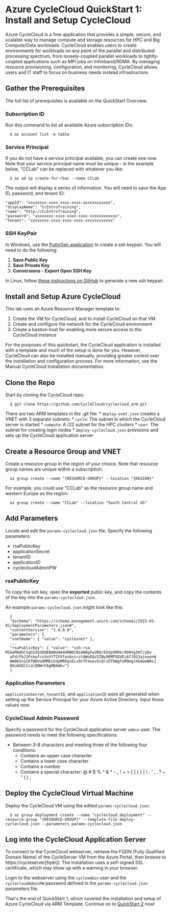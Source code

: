 # Azure CycleCloud QuickStart 1: Install and Setup CycleCloud

Azure CycleCloud is a free application that provides a simple, secure, and scalable way to manage compute and storage resources for HPC and Big Compute/Data workloads. CycleCloud enables users to create environments for workloads on any point of the parallel and distributed processing spectrum, from loosely-coupled parallel workloads to tightly-coupled applications such as MPI jobs on Infiniband/RDMA. By managing resource provisioning, configuration, and monitoring, CycleCloud allows users and IT staff to focus on business needs instead infrastructure.

## Gather the Prerequisites

The full list of prerequisites is available on the QuickStart Overview.

### Subscription ID

Run this command to list all available Azure subscription IDs:

      $ az account list -o table

### Service Principal

If you do not have a service principal available, you can create one now. Note that your service principal name must be unique - in the example below, "CCLab" can be replaced with whatever you like:

      $ az ad sp create-for-rbac --name CCLab

The output will display a series of information. You will need to save the App ID, password, and tenant ID:

    "appId": "xxxxxxxx-xxxx-xxxx-xxxx-xxxxxxxxxxxx",
    "displayName": "CcIntroTraining",
    "name": "http://CcIntroTraining",
    "password": "xxxxxxxx-xxxx-xxxx-xxxx-xxxxxxxxxxxx",
    "tenant": "xxxxxxxx-xxxx-xxxx-xxxx-xxxxxxxxxxxx"

### SSH KeyPair

In Windows, use the [PuttyGen application](https://www.ssh.com/ssh/putty/windows/puttygen#sec-Creating-a-new-key-pair-for-authentication) to create a ssh keypair. You will need to do the following:

  1. **Save Public Key**
  2. **Save Private Key**
  3. **Conversions - Export Open SSH Key**

In Linux, follow [these instructions on GitHub](https://help.github.com/articles/generating-a-new-ssh-key-and-adding-it-to-the-ssh-agent/) to generate a new ssh keypair.

## Install and Setup Azure CycleCloud

This lab uses an Azure Resource Manager template to:
1.	Create the VM for CycleCloud, and to install CycleCloud on that VM
2.	Create and configure the network for the CycleCloud environment
3.	Create a bastion host for enabling more secure access to the CycleCloud instance

For the purposes of this quickstart, the CycleCloud application is installed with a template and much of the setup is done for you. However, CycleCloud can also be installed manually, providing greater control over the installation and configuration process. For more information, see the Manual CycleCloud Installation documentation.

## Clone the Repo

Start by cloning the CycleCloud repo:

      $ git clone https://github.com/CycleCloud/cyclecloud_arm.git

There are two ARM templates in the .git file:
      * `deploy-vnet.json` creates a VNET with 3 separate subnets:
        *	`cycle`: The subnet in which the CycleCloud server is started
        *	`compute`: A /22 subnet for the HPC clusters
        *	`user`: The subnet for creating login nodes
      *	`deploy-cyclecloud.json` provisions and sets up the CycleCloud application server

## Create a Resource Group and VNET

Create a resource group in the region of your choice. Note that resource group names are unique within a subscription:

      az group create --name "{RESOURCE-GROUP}" --location "{REGION}"

For example, you could use "CCLab" as the resource group name and western Europe as the region:

      az group create --name "CCLab" --location "South Central US"

## Add Parameters

Locate and edit the `params-cyclecloud.json` file. Specify the following parameters:

* rsaPublicKey
* applicationSecret
* tenantID
* applicationID
* cyclecloudAdminPW

### rsaPublicKey

To copy the ssh key, open the **exported** public key, and copy the contents of the key into the `params-cyclecloud.json`.

An example `params-cyclecloud.json` might look like this:

      {
      "$schema": "https://schema.management.azure.com/schemas/2015-01-01/deploymentParameters.json#",
      "contentVersion": "1.0.0.0",
      "parameters": {
      "vnetName": { "value": "cyclevnet" },
      ...
      "rsaPublicKey": { "value": "ssh-rsa MIGeMA0GCSqGSIb3DQEBAQUAA4GMADCBiAKBgFw2R8/EGVpXRRkr9bHVg3mf/ybv
      aFd/FbJ1PckwfcvSnVY7IFXfez6nirztAWoEQzSZNy96MP5DVEiAfJSG3ajeaonW
      WW06Sn1CKTW0Vo0MMEshdpMRDqsELx0vTF4uev5sQrsDTbWgFoM9mgJ4GdweW0sJ
      80uAUQlCcalQNW+FAgMBAAE="}
      }

### Application Parameters

`applicationSecret`, `tenantID`, and `applicationID` were all generated when setting up the Service Principal for your Azure Active Directory. Input those values now.

### CycleCloud Admin Password

Specify a password for the CycleCloud application server `admin` user. The password needs to meet the following specifications:

* Between 3-8 characters and meeting three of the following four conditions:
   - Contains an upper case character
   - Contains a lower case character
   - Contains a number
   - Contains a special character: @ # $ % ^ & * - _ ! + = [ ] { } | \ : ' , . ?  ~ " ( ) ;

## Deploy the CycleCloud Virtual Machine

Deploy the CycleCloud VM using the edited `params-cyclecloud.json`:

      $ az group deployment create --name "cyclecloud_deployment" --resource-group "{RESOURCE-GROUP}" --template-file deploy-cyclecloud.json --parameters params-cyclecloud.json

## Log into the CycleCloud Application Server

To connect to the CycleCloud webserver, retrieve the FQDN (Fully Qualified Domain Name) of the CycleServer VM from the Azure Portal, then browse to https://cycleserver[fqdn]/. The installation uses a self-signed SSL certificate, which may show up with a warning in your browser.

Login to the webserver using the `cycleadmin` user and the `cyclecloudAdminPW` password defined in the `params-cyclecloud.json` parameters file.

That's the end of QuickStart 1, which covered the installation and setup of Azure CycleCloud via ARM Template. Continue on to [QuickStart 2](https://docs.microsoft.com/en-us/azure/cyclecloud/quickstart-create-and-run-cluster) now!
